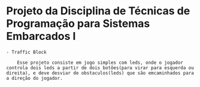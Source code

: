 # Projeto da Disciplina de Técnicas de Programação para Sistemas Embarcados I
    - Traffic Block

        Esse projeto consiste em jogo simples com leds, onde o jogador controla dois leds a partir de dois botões(para virar para esquerda ou direita), e deve desviar de obstaculos(leds) que são emcaminhados para a direção do jogador.

